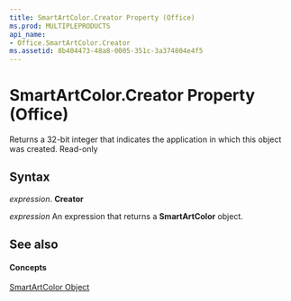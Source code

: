 ```yaml
---
title: SmartArtColor.Creator Property (Office)
ms.prod: MULTIPLEPRODUCTS
api_name:
- Office.SmartArtColor.Creator
ms.assetid: 8b404473-48a8-0005-351c-3a374804e4f5
---
```



# SmartArtColor.Creator Property (Office)

Returns a 32-bit integer that indicates the application in which this object was created. Read-only


## Syntax

 _expression_. **Creator**

 _expression_ An expression that returns a **SmartArtColor** object.


## See also


#### Concepts


[SmartArtColor Object](smartartcolor-object-office.md)

